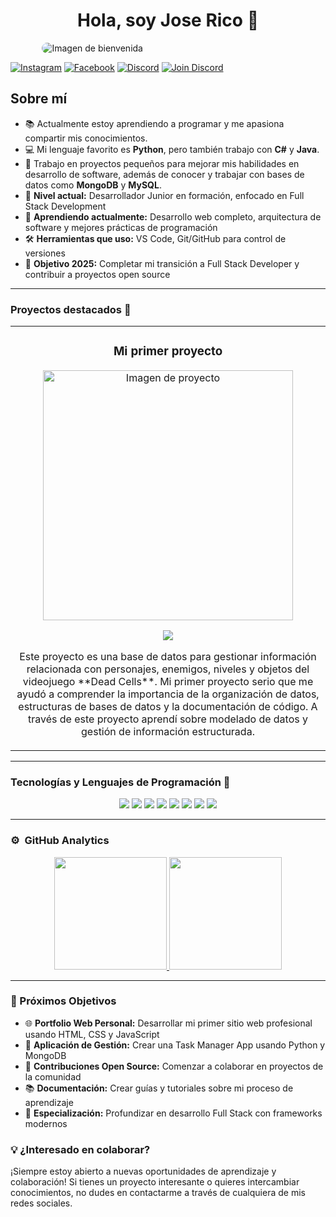 <div align="center">
  <h1 align="center">Hola, soy Jose Rico 👋</h1>
</div>
<img src="https://drive.google.com/uc?export=view&id=1BNHtR0kNUSSO3wqMbOQ486qmrZ-fpkJI" 
     alt="Imagen de bienvenida" 
     style="display: block; margin: 0 auto; border-radius: 15px; max-width: 80%;">

[![Instagram](https://img.shields.io/badge/-Instagram-E4405F?style=for-the-badge&logo=instagram&logoColor=white)](https://www.instagram.com/richoflucky/profilecard/?igsh=MTh6ZmtxeDR1d2x3eA==)
[![Facebook](https://img.shields.io/badge/-Facebook-1877F2?style=for-the-badge&logo=facebook&logoColor=white)](https://www.facebook.com/richoflucky?mibextid=ZbWKwL)
[![Discord](https://img.shields.io/badge/-Discord-5865F2?style=for-the-badge&logo=discord&logoColor=white)](https://discord.com/users/joserico_)
[![Join Discord](https://img.shields.io/badge/-Join%20my%20Discord-5865F2?style=for-the-badge&logo=discord&logoColor=white)](https://discord.gg/REqSYkHg)

## Sobre mí

- 📚 Actualmente estoy aprendiendo a programar y me apasiona compartir mis conocimientos.
- 💻 Mi lenguaje favorito es **Python**, pero también trabajo con **C#** y **Java**.
- 🚀 Trabajo en proyectos pequeños para mejorar mis habilidades en desarrollo de software, además de conocer y trabajar con bases de datos como **MongoDB** y **MySQL**.
- 🎯 **Nivel actual:** Desarrollador Junior en formación, enfocado en Full Stack Development
- 📖 **Aprendiendo actualmente:** Desarrollo web completo, arquitectura de software y mejores prácticas de programación
- 🛠️ **Herramientas que uso:** VS Code, Git/GitHub para control de versiones
- 🌟 **Objetivo 2025:** Completar mi transición a Full Stack Developer y contribuir a proyectos open source

---

### Proyectos destacados 🚀
<table>
<tr>
<td width="100%">
<h3 align="center">Mi primer proyecto</h3>
<div align="center">
<a href="https://github.com/RMJGLUCKY27/DEAD_CELLS-DATABASE" target="_blank">
<img src="https://i.ytimg.com/vi/vYVy0LwaC4E/maxresdefault.jpg" alt="Imagen de proyecto" width="400">
</a>
<p>
<a href="https://github.com/RMJGLUCKY27/DEAD_CELLS-DATABASE" target="_blank">
<img src="https://img.shields.io/badge/CÓDIGO-ff9?style=for-the-badge&logo=github&logoColor=black">
</a>
</p>
<p>Este proyecto es una base de datos para gestionar información relacionada con personajes, enemigos, niveles y objetos del videojuego **Dead Cells**. Mi primer proyecto serio que me ayudó a comprender la importancia de la organización de datos, estructuras de bases de datos y la documentación de código. A través de este proyecto aprendí sobre modelado de datos y gestión de información estructurada.</p>
</div>
</td>
</tr>
</table>

---

### Tecnologías y Lenguajes de Programación 🚀
<p align="center">
  <img src="https://img.shields.io/badge/Python-3776AB?style=for-the-badge&logo=python&logoColor=white" />
  <img src="https://img.shields.io/badge/C%23-239120?style=for-the-badge&logo=c-sharp&logoColor=white" />
  <img src="https://img.shields.io/badge/Java-ED8B00?style=for-the-badge&logo=openjdk&logoColor=white" />
  <img src="https://img.shields.io/badge/MongoDB-4EA94B?style=for-the-badge&logo=mongodb&logoColor=white" />
  <img src="https://img.shields.io/badge/MySQL-005C84?style=for-the-badge&logo=mysql&logoColor=white" />
  <img src="https://img.shields.io/badge/Git-F05032?style=for-the-badge&logo=git&logoColor=white" />
  <img src="https://img.shields.io/badge/GitHub-181717?style=for-the-badge&logo=github&logoColor=white" />
  <img src="https://img.shields.io/badge/VS%20Code-007ACC?style=for-the-badge&logo=visual-studio-code&logoColor=white" />
</p>

---

### ⚙️ &nbsp;GitHub Analytics
<p align="center">
<a href="https://github.com/RMJGLUCKY27">
  <img height="180em" src="https://github-readme-stats-eight-theta.vercel.app/api?username=RMJGLUCKY27&show_icons=true&theme=algolia&include_all_commits=true&count_private=true"/>
  <img height="180em" src="https://github-readme-stats-eight-theta.vercel.app/api/top-langs/?username=RMJGLUCKY27&layout=compact&langs_count=8&theme=algolia"/>
</a>
</p>

---

### 🎯 Próximos Objetivos

- 🌐 **Portfolio Web Personal:** Desarrollar mi primer sitio web profesional usando HTML, CSS y JavaScript
- 📱 **Aplicación de Gestión:** Crear una Task Manager App usando Python y MongoDB
- 🤝 **Contribuciones Open Source:** Comenzar a colaborar en proyectos de la comunidad
- 📚 **Documentación:** Crear guías y tutoriales sobre mi proceso de aprendizaje
- 🚀 **Especialización:** Profundizar en desarrollo Full Stack con frameworks modernos

### 💡 ¿Interesado en colaborar?

¡Siempre estoy abierto a nuevas oportunidades de aprendizaje y colaboración! Si tienes un proyecto interesante o quieres intercambiar conocimientos, no dudes en contactarme a través de cualquiera de mis redes sociales.

